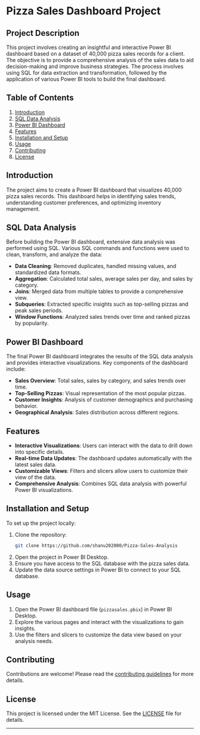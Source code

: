 # Pizza Sales Dashboard Project

## Project Description

This project involves creating an insightful and interactive Power BI dashboard based on a dataset of 40,000 pizza sales records for a client. The objective is to provide a comprehensive analysis of the sales data to aid decision-making and improve business strategies. The process involves using SQL for data extraction and transformation, followed by the application of various Power BI tools to build the final dashboard.

## Table of Contents
1. [Introduction](#introduction)
2. [SQL Data Analysis](#sql-data-analysis)
3. [Power BI Dashboard](#power-bi-dashboard)
4. [Features](#features)
5. [Installation and Setup](#installation-and-setup)
6. [Usage](#usage)
7. [Contributing](#contributing)
8. [License](#license)

## Introduction
The project aims to create a Power BI dashboard that visualizes 40,000 pizza sales records. This dashboard helps in identifying sales trends, understanding customer preferences, and optimizing inventory management.

## SQL Data Analysis
Before building the Power BI dashboard, extensive data analysis was performed using SQL. Various SQL commands and functions were used to clean, transform, and analyze the data:

- **Data Cleaning**: Removed duplicates, handled missing values, and standardized data formats.
- **Aggregation**: Calculated total sales, average sales per day, and sales by category.
- **Joins**: Merged data from multiple tables to provide a comprehensive view.
- **Subqueries**: Extracted specific insights such as top-selling pizzas and peak sales periods.
- **Window Functions**: Analyzed sales trends over time and ranked pizzas by popularity.

## Power BI Dashboard
The final Power BI dashboard integrates the results of the SQL data analysis and provides interactive visualizations. Key components of the dashboard include:

- **Sales Overview**: Total sales, sales by category, and sales trends over time.
- **Top-Selling Pizzas**: Visual representation of the most popular pizzas.
- **Customer Insights**: Analysis of customer demographics and purchasing behavior.
- **Geographical Analysis**: Sales distribution across different regions.

## Features
- **Interactive Visualizations**: Users can interact with the data to drill down into specific details.
- **Real-time Data Updates**: The dashboard updates automatically with the latest sales data.
- **Customizable Views**: Filters and slicers allow users to customize their view of the data.
- **Comprehensive Analysis**: Combines SQL data analysis with powerful Power BI visualizations.

## Installation and Setup
To set up the project locally:

1. Clone the repository:
    ```bash
    git clone https://github.com/shanu202000/Pizza-Sales-Analysis
    ```
2. Open the project in Power BI Desktop.
3. Ensure you have access to the SQL database with the pizza sales data.
4. Update the data source settings in Power BI to connect to your SQL database.

## Usage
1. Open the Power BI dashboard file (`pizzasales.pbix`) in Power BI Desktop.
2. Explore the various pages and interact with the visualizations to gain insights.
3. Use the filters and slicers to customize the data view based on your analysis needs.

## Contributing
Contributions are welcome! Please read the [contributing guidelines](CONTRIBUTING.md) for more details.

## License
This project is licensed under the MIT License. See the [LICENSE](LICENSE) file for details.

---









